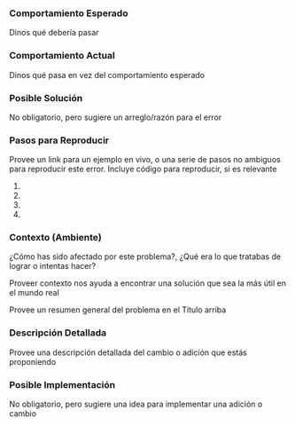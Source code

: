 ### Comportamiento Esperado
<!--- Tell us what should happen -->
Dinos qué debería pasar

### Comportamiento Actual
<!--- Tell us what happens instead of the expected behavior -->
Dinos qué pasa en vez del comportamiento esperado

### Posible Solución
<!--- Not obligatory, but suggest a fix/reason for the bug, -->
No obligatorio, pero sugiere un arreglo/razón para el error

### Pasos para Reproducir
<!--- Provide a link to a live example, or an unambiguous set of steps to -->
<!--- reproduce this bug. Include code to reproduce, if relevant -->
Provee un link para un ejemplo en vivo, o una serie de pasos no ambiguos para reproducir este error. Incluye código para reproducir, si es relevante

1.
2.
3.
4.

### Contexto (Ambiente)
<!--- How has this issue affected you? What are you trying to accomplish? -->
<!--- Providing context helps us come up with a solution that is most useful in the real world -->

<!--- Provide a general summary of the issue in the Title above -->
¿Cómo has sido afectado por este problema?, ¿Qué era lo que tratabas de lograr o intentas hacer?

Proveer contexto nos ayuda a encontrar una solución que sea la más útil en el mundo real

Provee un resumen general del problema en el Título arriba

### Descripción Detallada
<!--- Provide a detailed description of the change or addition you are proposing -->
Provee una descripción detallada del cambio o adición que estás proponiendo

### Posible Implementación
<!--- Not obligatory, but suggest an idea for implementing addition or change -->
No obligatorio, pero sugiere una idea para implementar una adición o cambio
